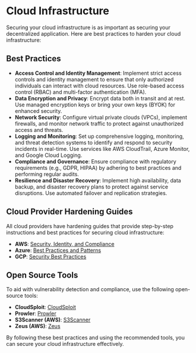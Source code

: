 # Cloud Infrastructure

Securing your cloud infrastructure is as important as securing your decentralized application. Here are best practices to harden your cloud infrastructure:

## Best Practices

- **Access Control and Identity Management**: Implement strict access controls and identity management to ensure that only authorized individuals can interact with cloud resources. Use role-based access control (RBAC) and multi-factor authentication (MFA).
- **Data Encryption and Privacy**: Encrypt data both in transit and at rest. Use managed encryption keys or bring your own keys (BYOK) for enhanced security.
- **Network Security**: Configure virtual private clouds (VPCs), implement firewalls, and monitor network traffic to protect against unauthorized access and threats.
- **Logging and Monitoring**: Set up comprehensive logging, monitoring, and threat detection systems to identify and respond to security incidents in real-time. Use services like AWS CloudTrail, Azure Monitor, and Google Cloud Logging.
- **Compliance and Governance**: Ensure compliance with regulatory requirements (e.g., GDPR, HIPAA) by adhering to best practices and performing regular audits.
- **Resilience and Disaster Recovery**: Implement high availability, data backup, and disaster recovery plans to protect against service disruptions. Use automated failover and replication strategies.

## Cloud Provider Hardening Guides

All cloud providers have hardening guides that provide step-by-step instructions and best practices for securing cloud infrastructure:

- **AWS**: [Security, Identity, and Compliance](https://aws.amazon.com/architecture/security-identity-compliance/)
- **Azure**: [Best Practices and Patterns](https://learn.microsoft.com/en-us/azure/security/fundamentals/best-practices-and-patterns)
- **GCP**: [Security Best Practices](https://cloud.google.com/security/best-practices)

## Open Source Tools

To aid with vulnerability detection and compliance, use the following open-source tools:

- **CloudSploit**: [CloudSploit](https://github.com/aquasecurity/cloudsploit)
- **Prowler**: [Prowler](https://github.com/prowler-cloud/prowler)
- **S3Scanner (AWS)**: [S3Scanner](https://github.com/sa7mon/S3Scanner)
- **Zeus (AWS)**: [Zeus](https://github.com/DenizParlak/Zeus)

By following these best practices and using the recommended tools, you can secure your cloud infrastructure effectively.
